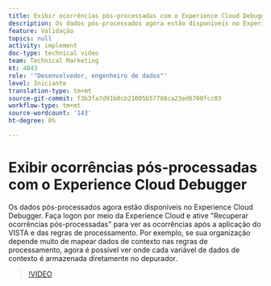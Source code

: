 ```yaml
---
title: Exibir ocorrências pós-processadas com o Experience Cloud Debugger
description: Os dados pós-processados agora estão disponíveis no Experience Cloud Debugger. Faça logon por meio da Experience Cloud e ative "Recuperar ocorrências pós-processadas" para ver as ocorrências após a aplicação do VISTA e das regras de processamento. Por exemplo, se sua organização depende muito de mapear dados de contexto nas regras de processamento, agora é possível ver onde cada variável de dados de contexto é armazenada diretamente no depurador.
feature: Validação
topics: null
activity: implement
doc-type: technical video
team: Technical Marketing
kt: 4843
role: '"Desenvolvedor, engenheiro de dados"'
level: Iniciante
translation-type: tm+mt
source-git-commit: f3b3fa7d91b0cb21005b57768ca23ed6700fcc03
workflow-type: tm+mt
source-wordcount: '143'
ht-degree: 0%

---
```



# Exibir ocorrências pós-processadas com o Experience Cloud Debugger

Os dados pós-processados agora estão disponíveis no Experience Cloud Debugger. Faça logon por meio da Experience Cloud e ative &quot;Recuperar ocorrências pós-processadas&quot; para ver as ocorrências após a aplicação do VISTA e das regras de processamento. Por exemplo, se sua organização depende muito de mapear dados de contexto nas regras de processamento, agora é possível ver onde cada variável de dados de contexto é armazenada diretamente no depurador.

>[!VIDEO](https://video.tv.adobe.com/v/32961/?quality=12)

